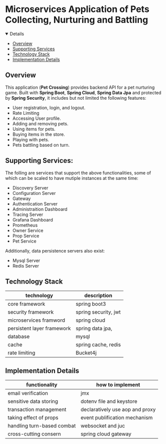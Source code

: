 # Microservices Application of Pets Collecting, Nurturing and Battling

<details open="open">
	<ul>
		<li><a href="#overview">Overview</a></li>
		<li><a href="#supporting-services">Supporting Services</a></li>
        <li><a href="#technology-stack">Technology Stack</a></li>
        <li><a href="#implementation-details">Implementation Details</a></li>
     </ul>
</details>

## Overview
This application (**Pet Crossing**) provides backend API for a pet nurturing game. Built with **Spring Boot**, **Spring Cloud**, **Spring Data Jpa** and protected by **Spring Security**, it includes but not limited the following features:

 - User registration, login, and logout.
 - Rate Limiting
 - Accessing User profile.
 - Adding and removing pets.
 - Using items for pets.
 - Buying items in the store.
 - Playing with pets.
 - Pets battling based on turn.

## Supporting Services:
The folling are services that support the above functionalities, some of which can be scaled to have mutiple instances at the same time:

 - Discovery Server
 - Configuration Server
 - Gateway
 - Authentication Server
 - Administraition Dashboard
 - Tracing Server
 - Grafana Dashboard
 - Prometheus
 - Owner Service
 - Prop Service
 - Pet Service

Additionally, data persistence servers also exist:
  
 - Mysql Server
 - Redis Server

## Technology Stack

| technology                 | description          |
| -------------------------- | -------------------- |
| core framework             | spring boot3         |
| security framework         | spring security, jwt |
| microservices framword     | spring cloud         |
| persistent layer framework | spring data jpa,     |
| database                   | mysql                |
| cache                      | spring cache, redis  |
| rate limiting              | Bucket4j             |

## Implementation Details

| functionality              | how to implement                |
| -------------------------- | ------------------------------- |
| email verification         | jmx                             |
| sensitive data storing     | dotenv file and keystore        |
| transaction management     | declaratively use aop and proxy |
| taking effect of props     | event publification mechanism   |
| handling turn-based combat | websocket and juc               |
| cross-cutting consern      | spring cloud gateway            |